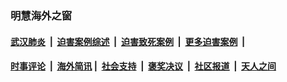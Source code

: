 
### 明慧海外之窗

####  [武汉肺炎](indexes/365.md?t=01030500) &nbsp;|&nbsp;  [迫害案例综述](indexes/328.md?t=01030500) &nbsp;|&nbsp; [迫害致死案例](indexes/277.md?t=01030500)  &nbsp;|&nbsp; [更多迫害案例](indexes/81.md?t=01030500)  &nbsp;|&nbsp; 
####  [时事评论](indexes/251.md?t=01030500) &nbsp;|&nbsp; [海外简讯](indexes/245.md?t=01030500)&nbsp;|&nbsp;  [社会支持](indexes/140.md?t=01030500) &nbsp;|&nbsp; [褒奖决议](indexes/282.md?t=01030500) &nbsp;|&nbsp; [社区报道](indexes/91.md?t=01030500)  &nbsp;|&nbsp; [天人之间](indexes/78.md?t=01030500) 

